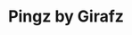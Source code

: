 ---
order: 13
title: "Pingz by Girafz"
image: "2014/09/thumbnail-495x400.jpg"
link: "pingz/"
support: "universal"
category: "retail_sort"
---